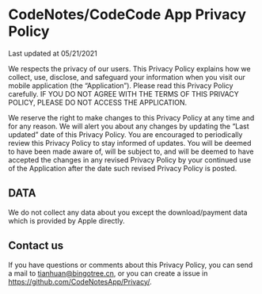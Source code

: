 # CodeNotes/CodeCode App Privacy Policy

Last updated at 05/21/2021

We respects the privacy of our users. This Privacy Policy explains how we collect, use, disclose, and safeguard your information when you visit our mobile application (the “Application”). Please read this Privacy Policy carefully. IF YOU DO NOT AGREE WITH THE TERMS OF THIS PRIVACY POLICY, PLEASE DO NOT ACCESS THE APPLICATION.

We reserve the right to make changes to this Privacy Policy at any time and for any reason. We will alert you about any changes by updating the “Last updated” date of this Privacy Policy. You are encouraged to periodically review this Privacy Policy to stay informed of updates. You will be deemed to have been made aware of, will be subject to, and will be deemed to have accepted the changes in any revised Privacy Policy by your continued use of the Application after the date such revised Privacy Policy is posted.

## DATA

We do not collect any data about you except the download/payment data which is provided by Apple directly.

## Contact us

If you have questions or comments about this Privacy Policy, you can send a mail to tianhuan@bingotree.cn, or you can create a issue in https://github.com/CodeNotesApp/Privacy/.
